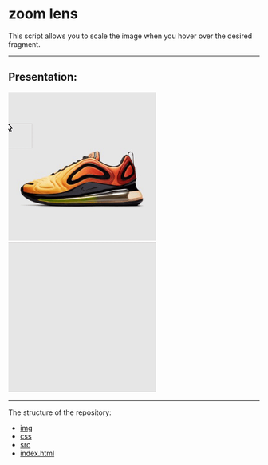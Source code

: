 # zoom lens

This script allows you to scale the image when you hover over the desired fragment.

---

## Presentation:
![](rep.gif)

---

The structure of the repository:

- [img](./img)
- [css](./css)
- [src](./src)
- [index.html](./src)
